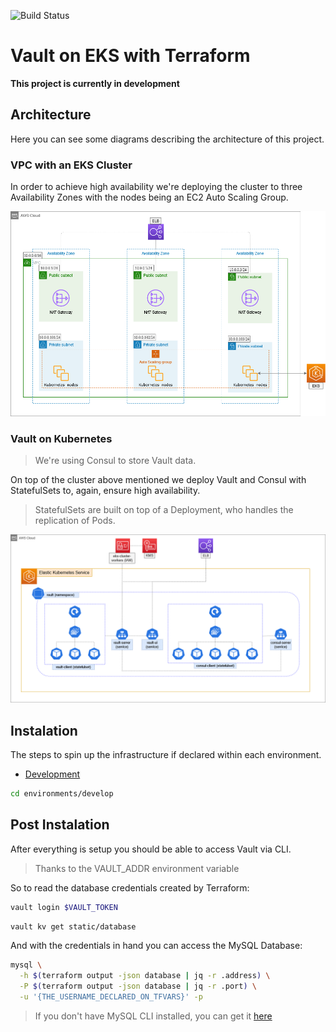 ![Build Status](https://github.com/adiffpirate/vault-eks-terraform/actions/workflows/ci_pipeline.yaml/badge.svg)

# Vault on EKS with Terraform

**This project is currently in development**

## Architecture

Here you can see some diagrams describing the architecture of this project.

### VPC with an EKS Cluster

In order to achieve high availability we're deploying the cluster to three Availability Zones
with the nodes being an EC2 Auto Scaling Group.

![VPC with an EKS Cluster](img/eks_and_vpc.png)

### Vault on Kubernetes

> We're using Consul to store Vault data.

On top of the cluster above mentioned we deploy Vault and Consul with StatefulSets
to, again, ensure high availability.

> StatefulSets are built on top of a Deployment, who handles the replication of Pods.

![Vault on Kubernetes](img/vault_k8s.png)

## Instalation

The steps to spin up the infrastructure if declared within each environment.

  - [Development](environments/develop)
```sh
cd environments/develop
```

## Post Instalation

After everything is setup you should be able to access Vault via CLI.

> Thanks to the VAULT_ADDR environment variable

So to read the database credentials created by Terraform:

```sh
vault login $VAULT_TOKEN
```
```sh
vault kv get static/database
```

And with the credentials in hand you can access the MySQL Database:
```sh
mysql \
  -h $(terraform output -json database | jq -r .address) \
  -P $(terraform output -json database | jq -r .port) \
  -u '{THE_USERNAME_DECLARED_ON_TFVARS}' -p
```

> If you don't have MySQL CLI installed, you can get it [here](https://dev.mysql.com/doc/mysql-shell/8.0/en/mysql-shell-install.html)
